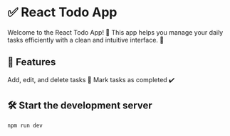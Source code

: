 # ✅ React Todo App

Welcome to the React Todo App! 🎉
This app helps you manage your daily tasks efficiently with a clean and intuitive interface. 🚀

## 🌟 Features
Add, edit, and delete tasks 📝
Mark tasks as completed ✔️

## 🛠 Start the development server
```bash
npm run dev
```
